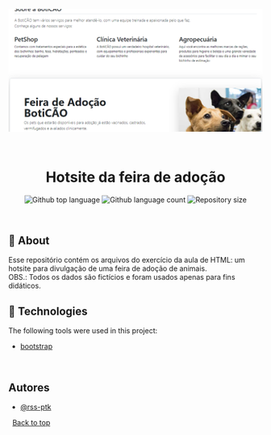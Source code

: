 <div align="center" id="top">   

  ![App Screenshot](img/img-4.png)

  &#xa0;

</div>

<h1 align="center">Hotsite da feira de adoção</h1>

<p align="center">
  <img alt="Github top language" src="https://img.shields.io/github/languages/top/rss-ptk/aula-html-petshop?color=56BEB8">

  <img alt="Github language count" src="https://img.shields.io/github/languages/count/rss-ptk/aula-html-petshop?color=56BEB8">

  <img alt="Repository size" src="https://img.shields.io/github/repo-size/rss-ptk/aula-html-petshop?color=56BEB8">

</p>

<br>

## :dart: About ##

Esse repositório contém os arquivos do exercício da aula de HTML: um hotsite para divulgação de uma feira de adoção de animais.\
OBS.: Todos os dados são fictícios e foram usados apenas para fins didáticos.

## :rocket: Technologies ##

The following tools were used in this project:

- [bootstrap](https://getbootstrap.com/)

&#xa0;

## Autores

- [@rss-ptk](https://www.github.com/rss-ptk)

&#xa0;
<a href="#top">Back to top</a>
